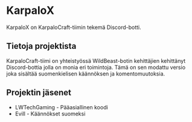 # KarpaloX
KarpaloX on KarpaloCraft-tiimin tekemä Discord-botti.

## Tietoja projektista
KarpaloCraft-tiimi on yhteistyössä WildBeast-botin kehittäjien kehittänyt Discord-bottia jolla on monia eri toimintoja. Tämä on sen modattu versio joka sisältää suomenkielisen käännöksen ja komentomuutoksia.

## Projektin jäsenet

- LWTechGaming - Pääasiallinen koodi
- Evill - Käännökset suomeksi
